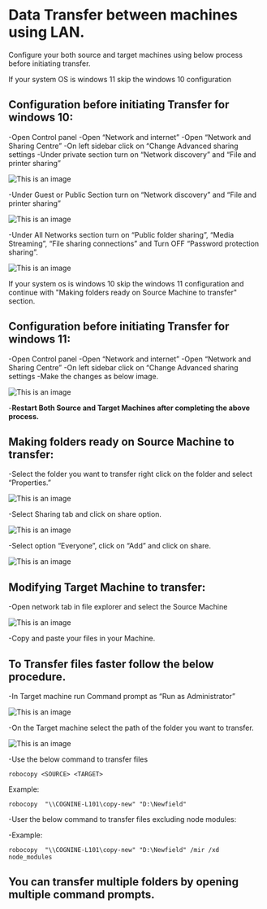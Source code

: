 # Data Transfer between machines using LAN.

Configure your both source and target machines using below process before initiating transfer.

If your system OS is windows 11 skip the windows 10 configuration

## **Configuration before initiating Transfer for windows 10:**

-Open Control panel
-Open “Network and internet”
-Open “Network and Sharing Centre”
-On left sidebar click on “Change Advanced sharing settings
-Under private section turn on “Network discovery” and “File and printer sharing”

![This is an image](https://raw.githubusercontent.com/thrinathreddynarahari/images/main/DTPicture1.png)

-Under Guest or Public Section turn on “Network discovery” and “File and printer sharing”

![This is an image](https://raw.githubusercontent.com/thrinathreddynarahari/images/main/DTPicture2.png)

-Under All Networks section turn on “Public folder sharing”, “Media Streaming”, “File sharing connections” and Turn OFF “Password protection sharing”.

![This is an image](https://raw.githubusercontent.com/thrinathreddynarahari/images/main/DTPicture3.png)

If your system os is windows 10 skip the windows 11 configuration and continue with "Making folders ready on Source Machine to transfer" section.

## **Configuration before initiating Transfer for windows 11:**

-Open Control panel
-Open “Network and internet”
-Open “Network and Sharing Centre”
-On left sidebar click on “Change Advanced sharing settings
-Make the changes as below image.

![This is an image](https://raw.githubusercontent.com/thrinathreddynarahari/images/main/DTPicture4.png)

-**Restart Both Source and Target Machines after completing the above process.**

## **Making folders ready on Source Machine to transfer:**

-Select the folder you want to transfer right click on the folder and select “Properties.”

![This is an image](https://raw.githubusercontent.com/thrinathreddynarahari/images/main/DTPicture5.png)

-Select Sharing tab and click on share option.

![This is an image](https://raw.githubusercontent.com/thrinathreddynarahari/images/main/DTPicture6.png)

-Select option “Everyone”, click on “Add” and click on share.

![This is an image](https://raw.githubusercontent.com/thrinathreddynarahari/images/main/DTPicture7.png)

## **Modifying Target Machine to transfer:**

-Open network tab in file explorer and select the Source Machine

![This is an image](https://raw.githubusercontent.com/thrinathreddynarahari/images/main/DTPicture8.png)

-Copy and paste your files in your Machine.

## **To Transfer files faster follow the below procedure.**

-In Target machine run Command prompt as “Run as Administrator”

![This is an image](https://raw.githubusercontent.com/thrinathreddynarahari/images/main/DTPicture9.png)

-On the Target machine select the path of the folder you want to transfer.

![This is an image](https://raw.githubusercontent.com/thrinathreddynarahari/images/main/DTPicture10.png)

-Use the below command to transfer files

```
robocopy <SOURCE> <TARGET>
```

Example:

```
robocopy  "\\COGNINE-L101\copy-new" "D:\Newfield"
```

-User the below command to transfer files excluding node modules:

-Example:

```
robocopy  "\\COGNINE-L101\copy-new" "D:\Newfield" /mir /xd node_modules
```

## You can transfer multiple folders by opening multiple command prompts.
